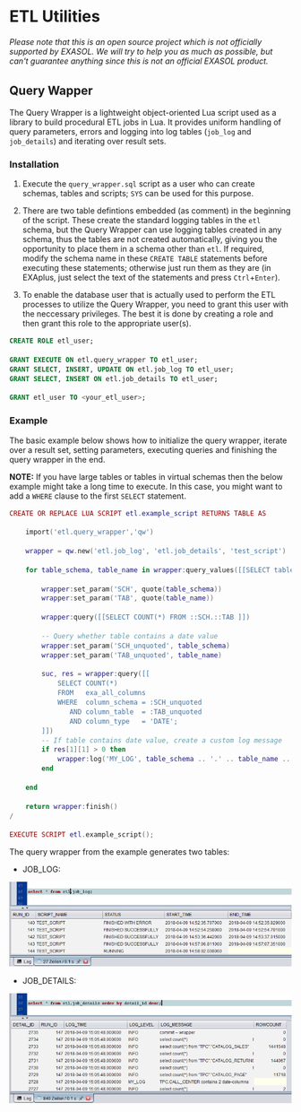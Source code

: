 # ETL Utilities 

###### Please note that this is an open source project which is *not officially supported* by EXASOL. We will try to help you as much as possible, but can't guarantee anything since this is not an official EXASOL product.

## Query Wapper

The Query Wrapper is a lightweight object-oriented Lua script used as a library to build procedural ETL jobs in Lua.
It provides uniform handling of query parameters, errors and logging into log tables (`job_log` and `job_details`) and iterating over result sets.

### Installation

1. Execute the `query_wrapper.sql` script as a user who can create schemas, tables and scripts; `SYS` can be used for this purpose.

2. There are two table defintions embedded (as comment) in the beginning of the script. These create the standard logging tables in the `etl` schema, but the Query Wrapper can use logging tables created in any schema, thus the tables are not created automatically, giving you the opportunity to place them in a schema other than `etl`. If required, modify the schema name in these `CREATE TABLE` statements before executing these statements; otherwise just run them as they are (in EXAplus, just select the text of the statements and press `Ctrl`+`Enter`). 

3. To enable the database user that is actually used to perform the ETL processes to utilize the Query Wrapper, you need to grant this user with the neccessary privileges. The best it is done by creating a role and then grant this role to the appropriate user(s).

```sql
CREATE ROLE etl_user;

GRANT EXECUTE ON etl.query_wrapper TO etl_user;
GRANT SELECT, INSERT, UPDATE ON etl.job_log TO etl_user;
GRANT SELECT, INSERT ON etl.job_details TO etl_user;

GRANT etl_user TO <your_etl_user>;
```

### Example

The basic  example below shows how to initialize the query wrapper, iterate over a result set, setting parameters, executing queries and finishing the query wrapper in the end.

**NOTE:** If you have large tables or tables in virtual schemas then the below example might take a long time to execute. In this case, you might want to add a `WHERE` clause to the first `SELECT` statement.

```lua
CREATE OR REPLACE LUA SCRIPT etl.example_script RETURNS TABLE AS

    import('etl.query_wrapper','qw')

    wrapper = qw.new('etl.job_log', 'etl.job_details', 'test_script')

    for table_schema, table_name in wrapper:query_values([[SELECT table_schema, table_name FROM exa_all_tables]] ) do

        wrapper:set_param('SCH', quote(table_schema))	
        wrapper:set_param('TAB', quote(table_name))

        wrapper:query([[SELECT COUNT(*) FROM ::SCH.::TAB ]])
		
        -- Query whether table contains a date value
        wrapper:set_param('SCH_unquoted', table_schema)	
        wrapper:set_param('TAB_unquoted', table_name)	

        suc, res = wrapper:query([[
            SELECT COUNT(*)
            FROM   exa_all_columns
            WHERE  column_schema = :SCH_unquoted
               AND column_table  = :TAB_unquoted
               AND column_type   = 'DATE';
        ]])
        -- If table contains date value, create a custom log message
        if res[1][1] > 0 then
            wrapper:log('MY_LOG', table_schema .. '.' .. table_name .. ' contains ' .. res[1][1] .. ' date columns')
        end

    end

    return wrapper:finish()
/

EXECUTE SCRIPT etl.example_script();
```

The query wrapper from the example generates two tables:

- JOB_LOG:

<p align="center">
  <img src="job_log.png">
</p>

- JOB_DETAILS:

<p align="center">
  <img src="job_details.png">
</p>

